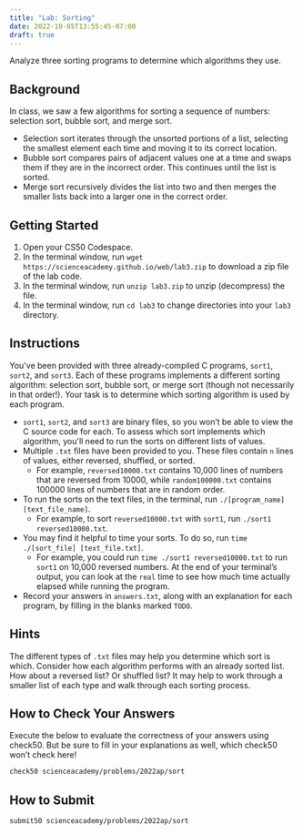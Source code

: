 ```yaml
---
title: "Lab: Sorting"
date: 2022-10-05T13:55:45-07:00
draft: true
---
```


Analyze three sorting programs to determine which algorithms they use.
<!--more-->

## Background

In class, we saw a few algorithms for sorting a sequence of numbers: selection sort, bubble sort, and merge sort.

* Selection sort iterates through the unsorted portions of a list, selecting the smallest element each time and moving it to its correct location.
* Bubble sort compares pairs of adjacent values one at a time and swaps them if they are in the incorrect order. This continues until the list is sorted.
* Merge sort recursively divides the list into two and then merges the smaller lists back into a larger one in the correct order.

## Getting Started

1. Open your CS50 Codespace.
2. In the terminal window, run `wget https://scienceacademy.github.io/web/lab3.zip` to download a zip file of the lab code.
3. In the terminal window, run `unzip lab3.zip` to unzip (decompress) the file.
4. In the terminal window, run `cd lab3` to change directories into your `lab3` directory.

## Instructions

You've been provided with three already-compiled C programs, `sort1`, `sort2`, and `sort3`. Each of these programs implements a different sorting algorithm: selection sort, bubble sort, or merge sort (though not necessarily in that order!). Your task is to determine which sorting algorithm is used by each program.

* `sort1`, `sort2`, and `sort3` are binary files, so you won’t be able to view the C source code for each. To assess which sort implements which algorithm, you'll need to run the sorts on different lists of values.
* Multiple `.txt` files have been provided to you. These files contain `n` lines of values, either reversed, shuffled, or sorted.
    * For example, `reversed10000.txt` contains 10,000 lines of numbers that are reversed from 10000, while `random100000.txt` contains 100000 lines of numbers that are in random order.
* To run the sorts on the text files, in the terminal, run `./[program_name] [text_file_name]`.
    * For example, to sort `reversed10000.txt` with `sort1`, run `./sort1 reversed10000.txt`.
* You may find it helpful to time your sorts. To do so, run `time ./[sort_file] [text_file.txt]`.
    * For example, you could run `time ./sort1 reversed10000.txt` to run `sort1` on 10,000 reversed numbers. At the end of your terminal’s output, you can look at the `real` time to see how much time actually elapsed while running the program.
* Record your answers in `answers.txt`, along with an explanation for each program, by filling in the blanks marked `TODO`.

## Hints

The different types of `.txt` files may help you determine which sort is which. Consider how each algorithm performs with an already sorted list. How about a reversed list? Or shuffled list? It may help to work through a smaller list of each type and walk through each sorting process.

## How to Check Your Answers

Execute the below to evaluate the correctness of your answers using check50. But be sure to fill in your explanations as well, which check50 won’t check here!

```md
check50 scienceacademy/problems/2022ap/sort
```

## How to Submit

```md
submit50 scienceacademy/problems/2022ap/sort
```